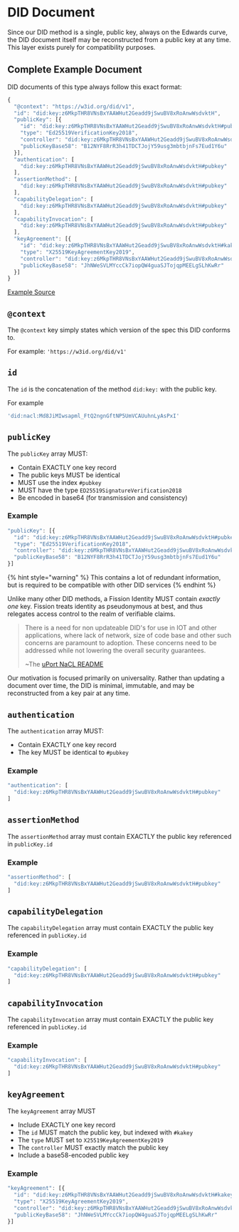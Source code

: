 # DID Document

Since our DID method is a single, public key, always on the Edwards curve, the DID document itself may be reconstructed from a public key at any time. This layer exists purely for compatibility purposes.

## Complete Example Document

DID documents of this type always follow this exact format:

```javascript
{
  "@context": "https://w3id.org/did/v1",
  "id": "did:key:z6MkpTHR8VNsBxYAAWHut2Geadd9jSwuBV8xRoAnwWsdvktH",
  "publicKey": [{
    "id": "did:key:z6MkpTHR8VNsBxYAAWHut2Geadd9jSwuBV8xRoAnwWsdvktH#pubkey",
    "type": "Ed25519VerificationKey2018",
    "controller": "did:key:z6MkpTHR8VNsBxYAAWHut2Geadd9jSwuBV8xRoAnwWsdvktH",
    "publicKeyBase58": "B12NYF8RrR3h41TDCTJojY59usg3mbtbjnFs7Eud1Y6u"
  }],
  "authentication": [ 
    "did:key:z6MkpTHR8VNsBxYAAWHut2Geadd9jSwuBV8xRoAnwWsdvktH#pubkey"
  ],
  "assertionMethod": [ 
    "did:key:z6MkpTHR8VNsBxYAAWHut2Geadd9jSwuBV8xRoAnwWsdvktH#pubkey"
  ],
  "capabilityDelegation": [
    "did:key:z6MkpTHR8VNsBxYAAWHut2Geadd9jSwuBV8xRoAnwWsdvktH#pubkey"
  ],
  "capabilityInvocation": [
    "did:key:z6MkpTHR8VNsBxYAAWHut2Geadd9jSwuBV8xRoAnwWsdvktH#pubkey"
  ],
  "keyAgreement": [{
    "id": "did:key:z6MkpTHR8VNsBxYAAWHut2Geadd9jSwuBV8xRoAnwWsdvktH#kakey",
    "type": "X25519KeyAgreementKey2019",
    "controller": "did:key:z6MkpTHR8VNsBxYAAWHut2Geadd9jSwuBV8xRoAnwWsdvktH",
    "publicKeyBase58": "JhNWeSVLMYccCk7iopQW4guaSJTojqpMEELgSLhKwRr"
  }]
}
```

[Example Source](https://digitalbazaar.github.io/did-method-key/)

## `@context`

The `@context` key simply states which version of the spec this DID conforms to.

For example: `'https://w3id.org/did/v1'`

## `id`

The `id` is the concatenation of the method `did:key:` with the public key.

For example

```javascript
'did:nacl:Md8JiMIwsapml_FtQ2ngnGftNP5UmVCAUuhnLyAsPxI'
```

## `publicKey`

The `publicKey` array MUST:

* Contain EXACTLY one key record
* The public keys MUST be identical
* MUST use the index `#pubkey`
* MUST have the type `ED25519SignatureVerification2018`
* Be encoded in base64 \(for transmission and consistency\)

### Example

```javascript
"publicKey": [{
  "id": "did:key:z6MkpTHR8VNsBxYAAWHut2Geadd9jSwuBV8xRoAnwWsdvktH#pubkey",
  "type": "Ed25519VerificationKey2018",
  "controller": "did:key:z6MkpTHR8VNsBxYAAWHut2Geadd9jSwuBV8xRoAnwWsdvktH",
  "publicKeyBase58": "B12NYF8RrR3h41TDCTJojY59usg3mbtbjnFs7Eud1Y6u"
}]
```

{% hint style="warning" %}
This contains a lot of redundant information, but is required to be compatible with other DID services
{% endhint %}

Unlike many other DID methods, a Fission Identity MUST contain _exactly one_ key. Fission treats identity as pseudonymous at best, and thus relegates access control to the realm of verifiable claims.

> There is a need for non updateable DID's for use in IOT and other applications, where lack of network, size of code base and other such concerns are paramount to adoption. These concerns need to be addressed while not lowering the overall security guarantees.
>
> ~The [uPort NaCL README](https://github.com/uport-project/nacl-did)

Our motivation is focused primarily on universality. Rather than updating a document over time, the DID is minimal, immutable, and may be reconstructed from a key pair at any time.

## `authentication`

The `authentication` array MUST:

* Contain EXACTLY one key record
* The key MUST be identical to `#pubkey`

### Example

```javascript
"authentication": [ 
  "did:key:z6MkpTHR8VNsBxYAAWHut2Geadd9jSwuBV8xRoAnwWsdvktH#pubkey"
]
```

## `assertionMethod`

The `assertionMethod` array must contain EXACTLY the public key referenced in `publicKey.id`

### Example

```javascript
"assertionMethod": [ 
  "did:key:z6MkpTHR8VNsBxYAAWHut2Geadd9jSwuBV8xRoAnwWsdvktH#pubkey"
]
```

## `capabilityDelegation` 

The `capabilityDelegation` array must contain EXACTLY the public key referenced in `publicKey.id`

### Example

```javascript
"capabilityDelegation": [
  "did:key:z6MkpTHR8VNsBxYAAWHut2Geadd9jSwuBV8xRoAnwWsdvktH#pubkey"
]
```

## `capabilityInvocation`

The `capabilityInvocation` array must contain EXACTLY the public key referenced in `publicKey.id`

### Example

```javascript
"capabilityInvocation": [
  "did:key:z6MkpTHR8VNsBxYAAWHut2Geadd9jSwuBV8xRoAnwWsdvktH#pubkey"
]
```

## `keyAgreement`

The `keyAgreement` array MUST

* Include EXACTLY one key record
* The `id` MUST match the public key, but indexed with `#kakey`
* The `type` MUST set to `X25519KeyAgreementKey2019`
* The `controller` MUST exactly match the public key
* Include a base58-encoded public key

### **Example**

```javascript
"keyAgreement": [{
  "id": "did:key:z6MkpTHR8VNsBxYAAWHut2Geadd9jSwuBV8xRoAnwWsdvktH#kakey",
  "type": "X25519KeyAgreementKey2019",
  "controller": "did:key:z6MkpTHR8VNsBxYAAWHut2Geadd9jSwuBV8xRoAnwWsdvktH",
  "publicKeyBase58": "JhNWeSVLMYccCk7iopQW4guaSJTojqpMEELgSLhKwRr"
}]
```

